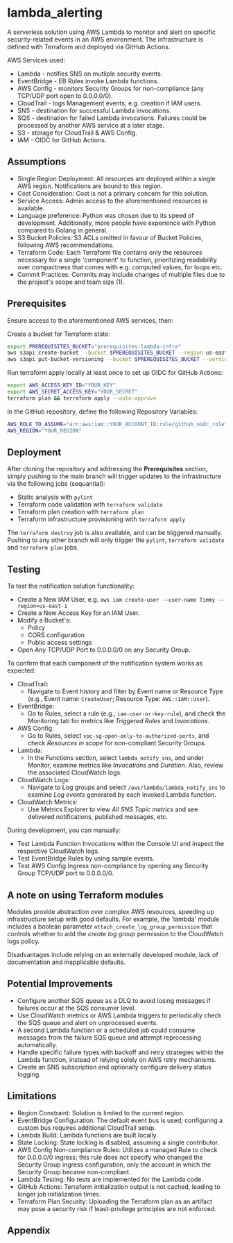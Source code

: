 # lambda_alerting
A serverless solution using AWS Lambda to monitor and alert on specific security-related events in an AWS environment. The infrastructure is defined with Terraform and deployed via GitHub Actions.

AWS Services used:
- Lambda - notifies SNS on mutliple security events.
- EventBridge - EB Rules invoke Lambda functions.
- AWS Config - monitors Security Groups for non-compliance (any TCP/UDP port open to 0.0.0.0/0).
- CloudTrail - logs Management events, e.g. creation if IAM users.
- SNS - destination for successful Lambda invocations.
- SQS - destination for failed Lambda invocations. Failures could be processed by another AWS service at a later stage.
- S3 - storage for CloudTrail & AWS Config.
- IAM - OIDC for GitHub Actions.

## Assumptions
- Single Region Deployment: All resources are deployed within a single AWS region. Notifications are bound to this region.
- Cost Consideration: Cost is not a primary concern for this solution.
- Service Access: Admin access to the aforementioned resources is available.
- Language preference: Python was chosen due to its speed of development. Additionally, more people have experience with Python compared to Golang in general.
- S3 Bucket Policies: S3 ACLs omitted in favour of Bucket Policies, following AWS recommendations.
- Terraform Code: Each Terraform file contains only the resources necessary for a single 'component' to function, prioritizing readability over compactness that comes with e.g. computed values, for loops etc.
- Commit Practices: Commits may include changes of multiple files due to the project's scope and team size (1).

## Prerequisites
Ensure access to the aforementioned AWS services, then:

Create a bucket for Terraform state:
```bash
export PREREQUISITES_BUCKET="prerequisites-lambda-infra"
aws s3api create-bucket --bucket $PREREQUISITES_BUCKET --region us-east-1
aws s3api put-bucket-versioning --bucket $PREREQUISITES_BUCKET --versioning-configuration Status=Enabled
```
Run terraform apply locally at least once to set up OIDC for GitHub Actions:
```bash
export AWS_ACCESS_KEY_ID="YOUR_KEY"
export AWS_SECRET_ACCESS_KEY="YOUR_SECRET"
terraform plan && terraform apply --auto-approve
```

In the GitHub repository, define the following Repository Variables:
```bash
AWS_ROLE_TO_ASSUME="arn:aws:iam::YOUR_ACCOUNT_ID:role/github_oidc_role"
AWS_REGION="YOUR_REGION"
```

## Deployment
After cloning the repository and addressing the **Prerequisites** section, simply pushing to the main branch will trigger updates to the infrastructure via the following jobs (sequantial):
- Static analysis with `pylint`
- Terraform code validation with `terraform validate`
- Terraform plan creation with `terraform plan`
- Terraform infrastructure provisioning with `terraform apply`

The `terraform destroy` job is also available, and can be triggered manually. Pushing to any other branch will only trigger the `pylint`, `terraform validate` and `terraform plan` jobs.

## Testing
To test the notification solution functionality:
- Create a New IAM User, e.g. `aws iam create-user --user-name Timmy --region=us-east-1`
- Create a New Access Key for an IAM User.
- Modify a Bucket's:
    - Policy
    - CORS configuration
    - Public access settings
- Open Any TCP/UDP Port to 0.0.0.0/0 on any Security Group.

To confirm that each component of the notification system works as expected:
- CloudTrail:
    - Navigate to Event history and filter by Event name or Resource Type (e.g., Event name: `CreateUser`; Resource Type: `AWS::IAM::User`).
- EventBridge:
    - Go to Rules, select a rule (e.g., `iam-user-or-key-rule`), and check the Monitoring tab for metrics like *Triggered Rules* and *Invocations*.
- AWS Config:
    - Go to Rules, select `vpc-sg-open-only-to-authorized-ports`, and check *Resources in scope* for non-compliant Security Groups.
- Lambda:
    - In the Functions section, select `lambda_notify_sns`, and under Monitor, examine metrics like *Invocations* and *Duration*. Also, review the associated CloudWatch logs.
- CloudWatch Logs:
    - Navigate to Log groups and select `/aws/lambda/lambda_notify_sns` to examine *Log events* generated by each invoked Lambda function.
- CloudWatch Metrics:
    - Use Metrics Explorer to view *All SNS Topic metrics* and see delivered notifications, published messages, etc.

During development, you can manually:

- Test Lambda Function Invocations within the Console UI and inspect the respective CloudWatch logs.
- Test EventBridge Rules by using sample events.
- Test AWS Config Ingress non-compliance by opening any Security Group TCP/UDP port to 0.0.0.0/0.

## A note on using Terraform modules
Modules provide abstraction over complex AWS resources, speeding up infrastructure setup with good defaults. For example, the 'lambda' module includes a boolean parameter `attach_create_log_group_permission` that controls whether to add the *create log group* permission to the CloudWatch logs policy.

Disadvantages include relying on an externally developed module, lack of documentation and inapplicable defaults.

## Potential Improvements
- Configure another SQS queue as a DLQ to avoid losing messages if failures occur at the SQS consumer level.
- Use CloudWatch metrics or AWS Lambda triggers to periodically check the SQS queue and alert on unprocessed events.
- A second Lambda function or a scheduled job could consume messages from the failure SQS queue and attempt reprocessing automatically.
- Handle specific failure types with backoff and retry strategies within the Lambda function, instead of relying solely on AWS retry mechanisms.
- Create an SNS subscription and optionally configure delivery status logging.

## Limitations
- Region Constraint: Solution is limited to the current region.
- EventBridge Configuration: The default event bus is used; configuring a custom bus requires additional CloudTrail setup.
- Lambda Build: Lambda functions are built locally.
- State Locking: State locking is disabled, assuming a single contributor.
- AWS Config Non-compliance Rules: Utilizes a managed Rule to check for 0.0.0.0/0 ingress; this rule does not specify who changed the Security Group ingress configuration, only the account in which the Security Group became non-compliant.
- Lambda Testing: No tests are implemented for the Lambda code.
- GitHub Actions: Terraform initialization output is not cached, leading to longer job initialization times.
- Terraform Plan Security: Uploading the Terraform plan as an artifact may pose a security risk if least-privilege principles are not enforced.

## Appendix
